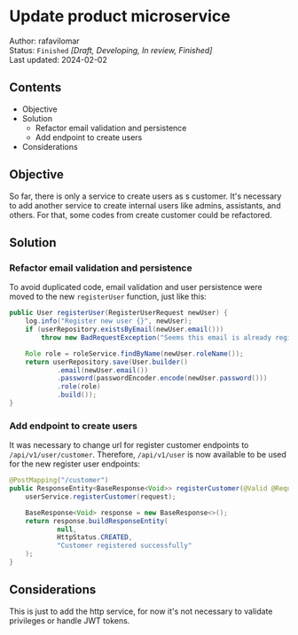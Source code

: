 # Update product microservice
Author: rafavilomar  
Status: `Finished` *[Draft, Developing, In review, Finished]*  
Last updated: 2024-02-02

## Contents
- Objective
- Solution
  - Refactor email validation and persistence
  - Add endpoint to create users
- Considerations

## Objective
So far, there is only a service to create users as s customer. It's necessary to add another service to create internal 
users like admins, assistants, and others. For that, some codes from create customer could be refactored.

## Solution

### Refactor email validation and persistence

To avoid duplicated code, email validation and user persistence were moved to the new `registerUser` function, just like 
this:

```java
public User registerUser(RegisterUserRequest newUser) {
    log.info("Register new user {}", newUser);
    if (userRepository.existsByEmail(newUser.email()))
        throw new BadRequestException("Seems this email is already registered. Try login!");

    Role role = roleService.findByName(newUser.roleName());
    return userRepository.save(User.builder()
            .email(newUser.email())
            .password(passwordEncoder.encode(newUser.password()))
            .role(role)
            .build());
}
```

### Add endpoint to create users

It was necessary to change url for register customer endpoints to `/api/v1/user/customer`. Therefore, `/api/v1/user` is 
now available to be used for the new register user endpoints:

```java
@PostMapping("/customer")
public ResponseEntity<BaseResponse<Void>> registerCustomer(@Valid @RequestBody RegisterCustomerRequest request) {
    userService.registerCustomer(request);

    BaseResponse<Void> response = new BaseResponse<>();
    return response.buildResponseEntity(
            null,
            HttpStatus.CREATED,
            "Customer registered successfully"
    );
}
```

## Considerations

This is just to add the http service, for now it's not necessary to validate privileges or handle JWT tokens.